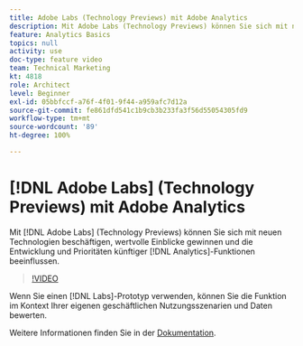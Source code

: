 ```yaml
---
title: Adobe Labs (Technology Previews) mit Adobe Analytics
description: Mit Adobe Labs (Technology Previews) können Sie sich mit neuen Technologien beschäftigen, wertvolle Einblicke gewinnen und die Entwicklung und Prioritäten künftiger Analytics-Funktionen beeinflussen.
feature: Analytics Basics
topics: null
activity: use
doc-type: feature video
team: Technical Marketing
kt: 4818
role: Architect
level: Beginner
exl-id: 05bbfccf-a76f-4f01-9f44-a959afc7d12a
source-git-commit: fe861dfd541c1b9cb3b233fa3f56d55054305fd9
workflow-type: tm+mt
source-wordcount: '89'
ht-degree: 100%

---
```


# [!DNL Adobe Labs] (Technology Previews) mit Adobe Analytics

Mit [!DNL Adobe Labs] (Technology Previews) können Sie sich mit neuen Technologien beschäftigen, wertvolle Einblicke gewinnen und die Entwicklung und Prioritäten künftiger [!DNL Analytics]-Funktionen beeinflussen.

>[!VIDEO](https://video.tv.adobe.com/v/32841/?quality=12)

Wenn Sie einen [!DNL Labs]-Prototyp verwenden, können Sie die Funktion im Kontext Ihrer eigenen geschäftlichen Nutzungsszenarien und Daten bewerten.

Weitere Informationen finden Sie in der [Dokumentation](https://experienceleague.adobe.com/docs/analytics/analyze/tech-previews/overview.html?lang=de).
